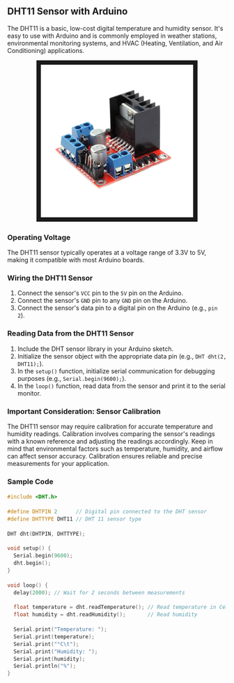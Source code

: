 ## DHT11 Sensor with Arduino

The DHT11 is a basic, low-cost digital temperature and humidity sensor. It's easy to use with Arduino and is commonly employed in weather stations, environmental monitoring systems, and HVAC (Heating, Ventilation, and Air Conditioning) applications.


<p align="center">
<img src="https://raw.githubusercontent.com/gears-official/WikiHow/main/Images/H-Bridge.png" width="350" height="350" border="10"/>
</p>

### Operating Voltage

The DHT11 sensor typically operates at a voltage range of 3.3V to 5V, making it compatible with most Arduino boards.

### Wiring the DHT11 Sensor

1. Connect the sensor's `VCC` pin to the `5V` pin on the Arduino.
2. Connect the sensor's `GND` pin to any `GND` pin on the Arduino.
3. Connect the sensor's data pin to a digital pin on the Arduino (e.g., `pin 2`).

### Reading Data from the DHT11 Sensor

1. Include the DHT sensor library in your Arduino sketch.
2. Initialize the sensor object with the appropriate data pin (e.g., `DHT dht(2, DHT11);`).
3. In the `setup()` function, initialize serial communication for debugging purposes (e.g., `Serial.begin(9600);`).
4. In the `loop()` function, read data from the sensor and print it to the serial monitor.

### Important Consideration: Sensor Calibration

The DHT11 sensor may require calibration for accurate temperature and humidity readings. Calibration involves comparing the sensor's readings with a known reference and adjusting the readings accordingly. Keep in mind that environmental factors such as temperature, humidity, and airflow can affect sensor accuracy. Calibration ensures reliable and precise measurements for your application.

### Sample Code

```cpp
#include <DHT.h>

#define DHTPIN 2      // Digital pin connected to the DHT sensor
#define DHTTYPE DHT11 // DHT 11 sensor type

DHT dht(DHTPIN, DHTTYPE);

void setup() {
  Serial.begin(9600);
  dht.begin();
}

void loop() {
  delay(2000); // Wait for 2 seconds between measurements
  
  float temperature = dht.readTemperature(); // Read temperature in Celsius
  float humidity = dht.readHumidity();       // Read humidity
  
  Serial.print("Temperature: ");
  Serial.print(temperature);
  Serial.print("°C\t");
  Serial.print("Humidity: ");
  Serial.print(humidity);
  Serial.println("%");
}
